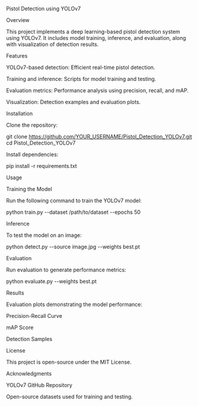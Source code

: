Pistol Detection using YOLOv7

Overview

This project implements a deep learning-based pistol detection system using YOLOv7. It includes model training, inference, and evaluation, along with visualization of detection results.

Features

YOLOv7-based detection: Efficient real-time pistol detection.

Training and inference: Scripts for model training and testing.

Evaluation metrics: Performance analysis using precision, recall, and mAP.

Visualization: Detection examples and evaluation plots.

Installation

Clone the repository:

git clone https://github.com/YOUR_USERNAME/Pistol_Detection_YOLOv7.git
cd Pistol_Detection_YOLOv7

Install dependencies:

pip install -r requirements.txt

Usage

Training the Model

Run the following command to train the YOLOv7 model:

python train.py --dataset /path/to/dataset --epochs 50

Inference

To test the model on an image:

python detect.py --source image.jpg --weights best.pt

Evaluation

Run evaluation to generate performance metrics:

python evaluate.py --weights best.pt

Results

Evaluation plots demonstrating the model performance:

Precision-Recall Curve



mAP Score



Detection Samples





License

This project is open-source under the MIT License.

Acknowledgments

YOLOv7 GitHub Repository

Open-source datasets used for training and testing.
